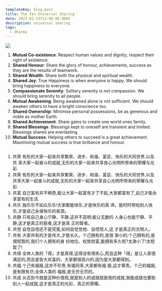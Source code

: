 ```yaml
---
templateKey: blog-post
title: The Ten Universal Sharing
date: 2023-02-23T12:00:00.000Z
description: universal sharing
tags:
  - dharma
---
```

![](/img/pencils.jpg)

1. **Mutual Co-existence**: Respect human values and dignity; respect their right of existence.
2. **Shared Honour**: Share the glory of honour, achievements, success as they are the results of teamwork.
3. **Shared Wealth**: Share both the physical and spiritual wealth.
4. **Shared Joy**: True Happiness is when everyone is happy. We should bring happiness to everyone.
5. **Compassionate Serenity**: Solitary serenity is not compassion. We should bring serenity to all people.
6. **Mutual Awakening**: Being awakened alone is not sufficient. We should awaken others to have a bright conscience too.
7. **Shared Ownership**: Minimise personal possessions, be as generous and noble as mother Earth.
8. **Shared Achievement**: Share gains to create one world ones family.
9. **Shared Blessings**: Blessings kept to oneself are transient and limited. Blessings shared are everlasting.
10. **Mutual Success**: Helping others to succeed is a great achievement. Maximising mutual success is true brilliance and honour.


```

```

1. 共荣 有形的大家一起来共享繁荣、进步、和谐、富足、快乐的大同世界,以及共
   享大家一起奋斗的成就,无形的大家一起来共享良心光明所带来的荣耀与光彩.
2. 共荣 有形的大家一起来共享繁荣、进步、和谐、富足、快乐的大同世界,以及共享大家一起奋斗的成就,无形的大家一起来共享良心光明所带来的荣耀与光彩.
3. 共富 自己富有并不稀奇,能让大家一起富有才了不起,大家都富有了,自己才能永享富有的生活.
4. 共乐 独乐乐不如众乐乐!大家都能快乐,才是快乐的真 谛。能时时带给别人快乐,才是自己永保快乐的泉源。
5. 共静 只有自己身心宁静、平静,这并不高明;能让无数的 人身心也能宁静、平静,这才是真正的慈者,这才是真 正的智者。
6. 共觉 自觉自悟还不是究竟,如何自觉觉他、自悟悟人,这 才是真正的文明人。
7. 共有 大家共有的才是伟大,才能长久。个己拥有的,是很 渺小的;个己拥有的,是很短暂的,我们个人拥有的身 份地位、权势财富,能拥有多久呢?太渺小了!太短暂了!
8. 共得 全体人类的「得」才是真得,这得没有得失心,而且这种「得」是让人家很满足的,而且是皆大欢喜的、大家都很高兴的,因为是大家都得到。
9. 共福 个己有福报,这并不珍贵,有福同享,大家都有福 报,这才尊贵。个己的福报,是有限有尽;全体人类的 福报,是无穷无尽的。
10. 共成 从古到今就是这种价值观,就是别人的成就就是我的成就,我能成就也要助别人一起成就,这才是真正的光彩、真正的荣耀。
